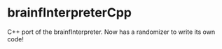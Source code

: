 # brainfInterpreterCpp
C++ port of the brainfInterpreter. Now has a randomizer to write its own code!
